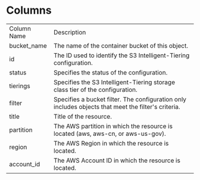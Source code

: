 # Columns  

<table>
	<tr><td>Column Name</td><td>Description</td></tr>
	<tr><td>bucket_name</td><td>The name of the container bucket of this object.</td></tr>
	<tr><td>id</td><td>The ID used to identify the S3 Intelligent-Tiering configuration.</td></tr>
	<tr><td>status</td><td>Specifies the status of the configuration.</td></tr>
	<tr><td>tierings</td><td>Specifies the S3 Intelligent-Tiering storage class tier of the configuration.</td></tr>
	<tr><td>filter</td><td>Specifies a bucket filter. The configuration only includes objects that meet the filter's criteria.</td></tr>
	<tr><td>title</td><td>Title of the resource.</td></tr>
	<tr><td>partition</td><td>The AWS partition in which the resource is located (aws, aws-cn, or aws-us-gov).</td></tr>
	<tr><td>region</td><td>The AWS Region in which the resource is located.</td></tr>
	<tr><td>account_id</td><td>The AWS Account ID in which the resource is located.</td></tr>
</table>